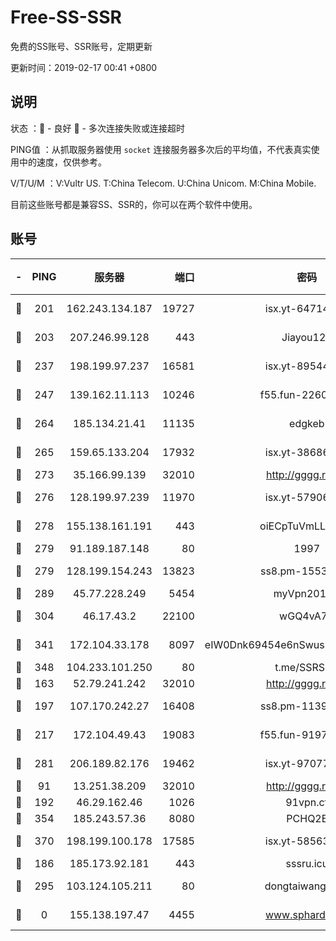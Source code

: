 # Free-SS-SSR

免费的SS账号、SSR账号，定期更新

更新时间：2019-02-17 00:41 +0800

## 说明

状态     ：🙂 - 良好 🙁 - 多次连接失败或连接超时

PING值   ：从抓取服务器使用 `socket` 连接服务器多次后的平均值，不代表真实使用中的速度，仅供参考。

V/T/U/M  ：V:Vultr US. T:China Telecom. U:China Unicom. M:China Mobile.

目前这些账号都是兼容SS、SSR的，你可以在两个软件中使用。

## 账号

|-|PING|服务器|端口|密码|加密方式|区域|V/T/U/M|
|:----:|:----:|:-----:|-----:|:----:|:----:|:----:|:----:|
|🙂|201|162.243.134.187|19727|isx.yt-64714765|aes-256-cfb|US|9↑/9↑/9↑/9↑|
|🙂|203|207.246.99.128|443|Jiayou123|aes-256-cfb|US|10↑/10↑/10↑/9↑|
|🙂|237|198.199.97.237|16581|isx.yt-89544748|aes-256-cfb|US|9↑/9↑/9↑/9↑|
|🙂|247|139.162.11.113|10246|f55.fun-22605630|aes-256-cfb|SG|10↑/10↑/10↑/10↑|
|🙂|264|185.134.21.41|11135|edgkeb|aes-256-cfb|GB|10↑/10↑/10↑/10↑|
|🙂|265|159.65.133.204|17932|isx.yt-38686443|aes-256-cfb|SG|9↑/9↑/9↑/9↑|
|🙂|273|35.166.99.139|32010|http://gggg.rocks|chacha20|US|10↑/10↑/10↑/10↑|
|🙂|276|128.199.97.239|11970|isx.yt-57906087|aes-256-cfb|SG|9↑/9↑/9↑/9↑|
|🙂|278|155.138.161.191|443|oiECpTuVmLLxk4Ts|aes-256-cfb|US|2↓/10↑/10↑/9↑|
|🙂|279|91.189.187.148|80|1997|chacha20|US|10↑/10↑/10↑/10↑|
|🙂|279|128.199.154.243|13823|ss8.pm-15530522|aes-256-cfb|SG|10↑/10↑/10↑/10↑|
|🙂|289|45.77.228.249|5454|myVpn2019[]|rc4-md5|GB|10↑/10↑/10↑/10↑|
|🙂|304|46.17.43.2|22100|wGQ4vA7D|aes-256-gcm|RU|6↑/10↑/10↑/10↑|
|🙂|341|172.104.33.178|8097|eIW0Dnk69454e6nSwuspv9DmS201tQ0D|aes-256-cfb|SG|10↑/10↑/10↑/10↑|
|🙂|348|104.233.101.250|80|t.me/SSRSUB|rc4-md5|CA|10↑/10↑/10↑/10↑|
|🙂|163|52.79.241.242|32010|http://gggg.rocks|chacha20|KR|8↑/9↑/9↑/8↑|
|🙂|197|107.170.242.27|16408|ss8.pm-11399606|aes-256-cfb|US|10↑/10↑/10↑/10↑|
|🙂|217|172.104.49.43|19083|f55.fun-91979388|aes-256-cfb|SG|7↑/6↑/6↑/6↑|
|🙂|281|206.189.82.176|19462|isx.yt-97077080|aes-256-cfb|SG|9↑/9↑/9↑/9↑|
|🙂|91|13.251.38.209|32010|http://gggg.rocks|chacha20|SG|7↑/7↑/6↑/6↑|
|🙂|192|46.29.162.46|1026|91vpn.cf|rc4-md5|RU|9↑/10↑/9↑/10↑|
|🙂|354|185.243.57.36|8080|PCHQ2E|rc4-md5|US|9↑/10↑/9↑/9↑|
|🙁|370|198.199.100.178|17585|isx.yt-58563488|aes-256-cfb|US|9↑/9↑/9↑/9↑|
|🙁|186|185.173.92.181|443|sssru.icu|rc4-md5|RU|10↑/9↑/9↑/10↑|
|🙁|295|103.124.105.211|80|dongtaiwang.com|aes-256-cfb|US|10↑/10↑/10↑/10↑|
|🙁|0|155.138.197.47|4455|www.sphard.com|aes-256-cfb|US|8↓/10↑/9↓/8↓|
